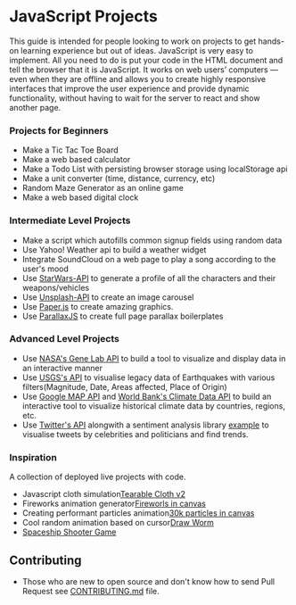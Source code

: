 # JavaScript Projects
This guide is intended for people looking to work on projects to get hands-on learning experience but out of ideas.
JavaScript is very easy to implement. All you need to do is put your code in the HTML document and tell the browser that it is JavaScript.
It works on web users’ computers — even when they are offline and allows you to create highly responsive interfaces that improve the user experience and provide dynamic functionality, without having to wait for the server to react and show another page.

### Projects for Beginners

* Make a Tic Tac Toe Board
* Make a web based calculator
* Make a Todo List with persisting browser storage using localStorage api
* Make a unit converter (time, distance, currency, etc)
* Random Maze Generator as an online game
* Make a web based digital clock

### Intermediate Level Projects

* Make a script which autofills common signup fields using random data
* Use Yahoo! Weather api to build a weather widget
* Integrate SoundCloud on a web page to play a song according to the user's mood
* Use [StarWars-API](https://swapi.co/) to generate a profile of all the characters and their weapons/vehicles
* Use [Unsplash-API](https://source.unsplash.com/) to create an image carousel
* Use [Paper.js](http://paperjs.org/showcase) to create amazing graphics.
* Use [ParallaxJS](http://matthew.wagerfield.com/parallax/) to create full page parallax boilerplates

### Advanced Level Projects

* Use [NASA's Gene Lab API](https://api.nasa.gov/api.html#genelab) to build a tool to visualize and display data in an interactive manner
* Use [USGS's API](https://earthquake.usgs.gov/fdsnws/event/1/) to visualise legacy data of Earthquakes with various filters(Magnitude, Date, Areas affected, Place of Origin)
* Use [Google MAP API](https://developers.google.com/maps/) and [World Bank's Climate Data API](https://datahelpdesk.worldbank.org/knowledgebase/articles/902061-climate-data-api) to build an interactive tool to visualize historical climate data by countries, regions, etc.
* Use [Twitter's API](https://developer.twitter.com/en/docs) alongwith a sentiment analysis library [example](https://www.npmjs.com/package/sentiment) to visualise tweets by celebrities and politicians and find trends.


### Inspiration

A collection of deployed live projects with code.

* Javascript cloth simulation[Tearable Cloth v2](https://codepen.io/dissimulate/pen/KrAwx)
* Fireworks animation generator[Fireworls in canvas](https://codepen.io/jackrugile/pen/acAgx)
* Creating performant particles animation[30k particles in canvas](https://codepen.io/soulwire/pen/Ffvlo)
* Cool random animation based on cursor[Draw Worm](https://codepen.io/tholman/pen/EpfLs)
* [Spaceship Shooter Game](https://codepen.io/mecarter/pen/BnpsD)

## Contributing

* Those who are new to open source and don't know how to send Pull Request see [CONTRIBUTING.md](CONTRIBUTING.md) file.
